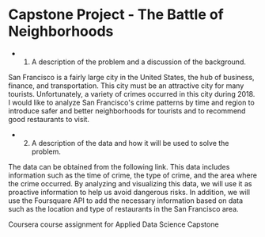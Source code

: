 # Capstone Project - The Battle of Neighborhoods 


* 1. A description of the problem and a discussion of the background. 

San Francisco is a fairly large city in the United States, the hub of business, finance, and transportation. This city must be an attractive city for many tourists. Unfortunately, a variety of crimes occurred in this city during 2018. I would like to analyze San Francisco's crime patterns by time and region to introduce safer and better neighborhoods for tourists and to recommend good restaurants to visit.

* 2. A description of the data and how it will be used to solve the problem. 

The data can be obtained from the following link. This data includes information such as the time of crime, the type of crime, and the area where the crime occurred. By analyzing and visualizing this data, we will use it as proactive information to help us avoid dangerous risks. In addition, we will use the Foursquare API to add the necessary information based on data such as the location and type of restaurants in the San Francisco area.

Coursera course assignment for Applied Data Science Capstone
